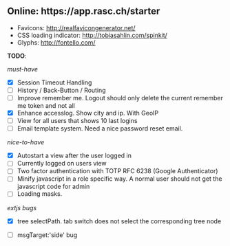 <h2>Online: https://app.rasc.ch/starter</h2>

* Favicons: http://realfavicongenerator.net/
* CSS loading indicator: http://tobiasahlin.com/spinkit/
* Glyphs: http://fontello.com/  


__TODO__:

_must-have_
- [x] Session Timeout Handling
- [ ] History / Back-Button / Routing
- [ ] Improve remember me. Logout should only delete the current remember me token and not all
- [x] Enhance accesslog. Show city and ip. With GeoIP
- [ ] View for all users that shows 10 last logins
- [ ] Email template system. Need a nice password reset email.

_nice-to-have_
- [x] Autostart a view after the user logged in
- [ ] Currently logged on users view
- [ ] Two factor authentication with TOTP RFC 6238 (Google Authenticator)
- [ ] Minify javascript in a role specific way. A normal user should not get the javascript code for admin
- [ ] Loading masks. 

_extjs bugs_
- [x] tree selectPath. tab switch does not select the corresponding tree node
- [ ] msgTarget:'side' bug

 


